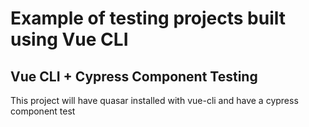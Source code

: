 # Example of testing projects built using Vue CLI

## Vue CLI + Cypress Component Testing

This project will have quasar installed with vue-cli and have a cypress component test